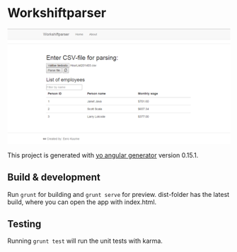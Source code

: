 # Workshiftparser

![alt tag](https://github.com/eekuurne/workshiftparser/blob/master/app/images/workshiftparser_screenshot.png)

This project is generated with [yo angular generator](https://github.com/yeoman/generator-angular)
version 0.15.1.

## Build & development

Run `grunt` for building and `grunt serve` for preview. dist-folder has the latest build, where you
can open the app with index.html.

## Testing

Running `grunt test` will run the unit tests with karma.